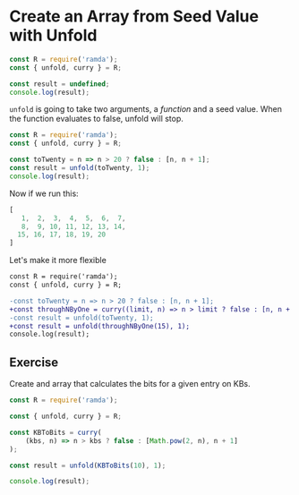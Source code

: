 # Create an Array from Seed Value with Unfold

```js
const R = require('ramda');
const { unfold, curry } = R;

const result = undefined;
console.log(result);

```

`unfold` is going to take two arguments, a _function_ and a seed value. When the function evaluates to false, unfold will stop.

```js
const R = require('ramda');
const { unfold, curry } = R;

const toTwenty = n => n > 20 ? false : [n, n + 1];
const result = unfold(toTwenty, 1);
console.log(result);

```

Now if we run this:

```js
[
   1,  2,  3,  4,  5,  6,  7,
   8,  9, 10, 11, 12, 13, 14,
  15, 16, 17, 18, 19, 20
]
```

Let's make it more flexible

```diff
const R = require('ramda');
const { unfold, curry } = R;

-const toTwenty = n => n > 20 ? false : [n, n + 1];
+const throughNByOne = curry((limit, n) => n > limit ? false : [n, n + 1]);
-const result = unfold(toTwenty, 1);
+const result = unfold(throughNByOne(15), 1);
console.log(result);

```

## Exercise

Create and array that calculates the bits for a given entry on KBs.

```js
const R = require('ramda');

const { unfold, curry } = R;

const KBToBits = curry(
    (kbs, n) => n > kbs ? false : [Math.pow(2, n), n + 1]
);

const result = unfold(KBToBits(10), 1);

console.log(result);
```